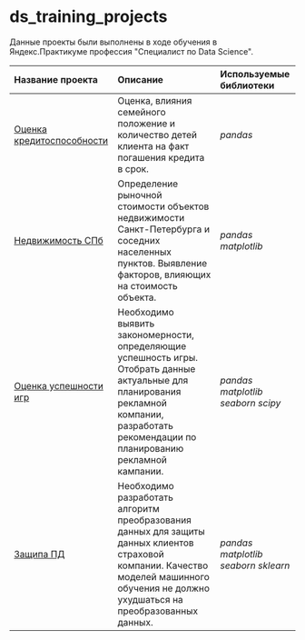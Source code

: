 # ds_training_projects

Данные проекты были выполнены в ходе обучения в Яндекс.Практикуме профессия "Специалист по Data Science".


| Название проекта | Описание | Используемые библиотеки | 
| :---------------------- | :---------------------- | :---------------------- |
| [Оценка кредитоспособности](creditworthiness) | Оценка, влияния семейного положение и количество детей клиента на факт погашения кредита в срок. | *pandas* |
| [Недвижимость СПб](real_estate_spb) | Определение рыночной стоимости объектов недвижимости Санкт-Петербурга и соседних населенных пунктов. Выявление факторов, влияющих на стоимость объекта.| *pandas* *matplotlib* |
| [Оценка успешности игр](games) | Необходимо выявить закономерности, определяющие успешность игры. Отобрать данные актуальные для планирования рекламной компании, разработать рекомендации по планированию рекламной кампании.| *pandas* *matplotlib* *seaborn* *scipy* |
| [Защипа ПД](personal_data) | Необходимо разработать алгоритм преобразования данных для защиты данных клиентов страховой компании. Качество моделей машинного обучения не должно ухудшаться на преобразованных данных.| *pandas* *matplotlib* *seaborn* *sklearn* |
